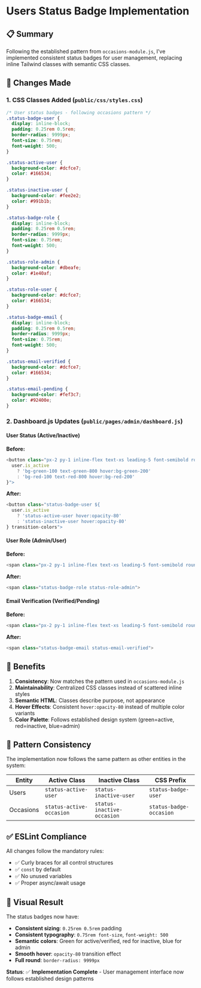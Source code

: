 # Users Status Badge Implementation

## 📋 Summary

Following the established pattern from `occasions-module.js`, I've implemented consistent status badges for user management, replacing inline Tailwind classes with semantic CSS classes.

## 🎨 Changes Made

### 1. **CSS Classes Added** (`public/css/styles.css`)

```css
/* User status badges - following occasions pattern */
.status-badge-user {
  display: inline-block;
  padding: 0.25rem 0.5rem;
  border-radius: 9999px;
  font-size: 0.75rem;
  font-weight: 500;
}

.status-active-user {
  background-color: #dcfce7;
  color: #166534;
}

.status-inactive-user {
  background-color: #fee2e2;
  color: #991b1b;
}

.status-badge-role {
  display: inline-block;
  padding: 0.25rem 0.5rem;
  border-radius: 9999px;
  font-size: 0.75rem;
  font-weight: 500;
}

.status-role-admin {
  background-color: #dbeafe;
  color: #1e40af;
}

.status-role-user {
  background-color: #dcfce7;
  color: #166534;
}

.status-badge-email {
  display: inline-block;
  padding: 0.25rem 0.5rem;
  border-radius: 9999px;
  font-size: 0.75rem;
  font-weight: 500;
}

.status-email-verified {
  background-color: #dcfce7;
  color: #166534;
}

.status-email-pending {
  background-color: #fef3c7;
  color: #92400e;
}
```

### 2. **Dashboard.js Updates** (`public/pages/admin/dashboard.js`)

#### User Status (Active/Inactive)

**Before:**

```javascript
<button class="px-2 py-1 inline-flex text-xs leading-5 font-semibold rounded-full transition-colors ${
  user.is_active
    ? 'bg-green-100 text-green-800 hover:bg-green-200'
    : 'bg-red-100 text-red-800 hover:bg-red-200'
}">
```

**After:**

```javascript
<button class="status-badge-user ${
  user.is_active
    ? 'status-active-user hover:opacity-80'
    : 'status-inactive-user hover:opacity-80'
} transition-colors">
```

#### User Role (Admin/User)

**Before:**

```javascript
<span class="px-2 py-1 inline-flex text-xs leading-5 font-semibold rounded-full bg-blue-100 text-blue-800">
```

**After:**

```javascript
<span class="status-badge-role status-role-admin">
```

#### Email Verification (Verified/Pending)

**Before:**

```javascript
<span class="px-2 py-1 inline-flex text-xs leading-5 font-semibold rounded-full bg-green-100 text-green-800">
```

**After:**

```javascript
<span class="status-badge-email status-email-verified">
```

## 🎯 Benefits

1. **Consistency**: Now matches the pattern used in `occasions-module.js`
2. **Maintainability**: Centralized CSS classes instead of scattered inline styles
3. **Semantic HTML**: Classes describe purpose, not appearance
4. **Hover Effects**: Consistent `hover:opacity-80` instead of multiple color variants
5. **Color Palette**: Follows established design system (green=active, red=inactive, blue=admin)

## 🔧 Pattern Consistency

The implementation now follows the same pattern as other entities in the system:

| Entity    | Active Class             | Inactive Class             | CSS Prefix              |
| --------- | ------------------------ | -------------------------- | ----------------------- |
| Users     | `status-active-user`     | `status-inactive-user`     | `status-badge-user`     |
| Occasions | `status-active-occasion` | `status-inactive-occasion` | `status-badge-occasion` |

## ✅ ESLint Compliance

All changes follow the mandatory rules:

- ✅ Curly braces for all control structures
- ✅ `const` by default
- ✅ No unused variables
- ✅ Proper async/await usage

## 🎨 Visual Result

The status badges now have:

- **Consistent sizing**: `0.25rem 0.5rem` padding
- **Consistent typography**: `0.75rem font-size`, `font-weight: 500`
- **Semantic colors**: Green for active/verified, red for inactive, blue for admin
- **Smooth hover**: `opacity-80` transition effect
- **Full round**: `border-radius: 9999px`

**Status**: ✅ **Implementation Complete** - User management interface now follows established design patterns
